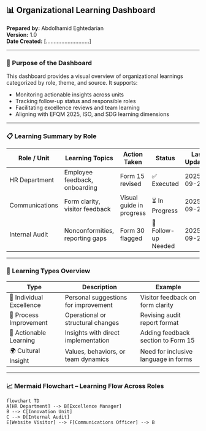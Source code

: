 ## 📊 Organizational Learning Dashboard  
**Prepared by:** Abdolhamid Eghtedarian  
**Version:** 1.0  
**Date Created:** [............................]  

---

### 🎯 Purpose of the Dashboard

This dashboard provides a visual overview of organizational learnings categorized by role, theme, and source. It supports:

- Monitoring actionable insights across units  
- Tracking follow-up status and responsible roles  
- Facilitating excellence reviews and team learning  
- Aligning with EFQM 2025, ISO, and SDG learning dimensions

---

### 📋 Learning Summary by Role

| Role / Unit | Learning Topics | Action Taken | Status | Last Updated |
|-------------|------------------|------------------|----------|------------------|
| HR Department | Employee feedback, onboarding | Form 15 revised | ✅ Executed | 2025-09-25 |
| Communications | Form clarity, visitor feedback | Visual guide in progress | ⏳ In Progress | 2025-09-26 |
| Internal Audit | Nonconformities, reporting gaps | Form 30 flagged | 🔄 Follow-up Needed | 2025-09-27 |

---

### 📘 Learning Types Overview

| Type | Description | Example |
|------|-------------|---------|
| 🌱 Individual Excellence | Personal suggestions for improvement | Visitor feedback on form clarity |
| 🔧 Process Improvement | Operational or structural changes | Revising audit report format |
| 📘 Actionable Learning | Insights with direct implementation | Adding feedback section to Form 15 |
| 🌍 Cultural Insight | Values, behaviors, or team dynamics | Need for inclusive language in forms |

---

### 📈 Mermaid Flowchart – Learning Flow Across Roles

```mermaid
flowchart TD  
A[HR Department] --> B[Excellence Manager]  
B --> C[Innovation Unit]  
C --> D[Internal Audit]  
E[Website Visitor] --> F[Communications Officer] --> B
